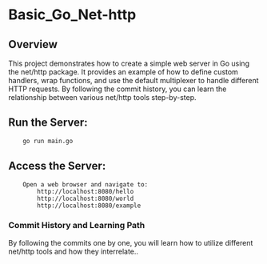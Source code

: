 # Basic_Go_Net-http
## Overview

This project demonstrates how to create a simple web server in Go using the net/http package. It provides an example of how to define custom handlers, wrap functions, and use the default multiplexer to handle different HTTP requests. By following the commit history, you can learn the relationship between various net/http tools step-by-step.

## Run the Server:

```sh
    go run main.go
```
## Access the Server:
        Open a web browser and navigate to:
            http://localhost:8080/hello
            http://localhost:8080/world
            http://localhost:8080/example

### Commit History and Learning Path

By following the commits one by one, you will learn how to utilize different net/http tools and how they interrelate..